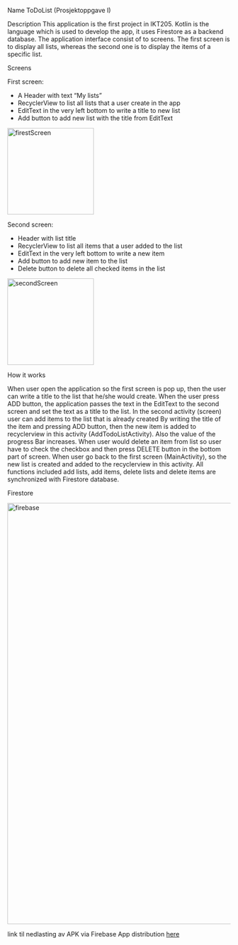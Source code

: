 Name
ToDoList (Prosjektoppgave I)

Description
This application is the first project in IKT205. Kotlin is the language which is used to develop the app, it uses Firestore as a backend database.
The application interface consist of to screens. The first screen is to display all lists, whereas the second one is to display the items of a specific list.

Screens

First screen:
-	A Header with text “My lists”
-	RecyclerView to list all lists that a user create in the app
-	EditText in the very left bottom to write a title to new list
-	Add button to add new list with the title from EditText
<img width="195" alt="firestScreen" src="https://user-images.githubusercontent.com/60326230/114682259-35f12b00-9d0f-11eb-8a38-27d88ebb5386.PNG">



Second screen:
-	Header with list title
-	RecyclerView to list all items that a user added to the list
-	EditText in the very left bottom to write a new item 
-	Add button to add new item to the list
-	Delete button to delete all checked items in the list
<img width="195" alt="secondScreen" src="https://user-images.githubusercontent.com/60326230/114682634-8e282d00-9d0f-11eb-82da-849fee1878dd.PNG">




How it works

When user open the application so the first screen is pop up, then the user can write a title to the list that he/she would create. When the user press ADD button, the application passes the text in the EditText to the second screen and set the text as a title to the list. 
In the second activity (screen) user can add items to the list that is already created
By writing the title of the item and pressing ADD button, then the new item is added to recyclerview in this activity (AddTodoListActivity). Also the value of the progress Bar increases.  When user would delete an item from list so user have to check the checkbox and then press DELETE button in the bottom part of screen.
When user go back to the first screen (MainActivity), so the new list is created and added to the recyclerview in this activity.
All functions included add lists, add items, delete lists and delete items are synchronized with Firestore database.


Firestore

<img width="949" alt="firebase" src="https://user-images.githubusercontent.com/60326230/114683479-5968a580-9d10-11eb-8b25-574a9e0dc71e.PNG">


 link til nedlasting av APK via Firebase App distribution [here](https://appdistribution.firebase.dev/i/1306bded51ef0bc8)

